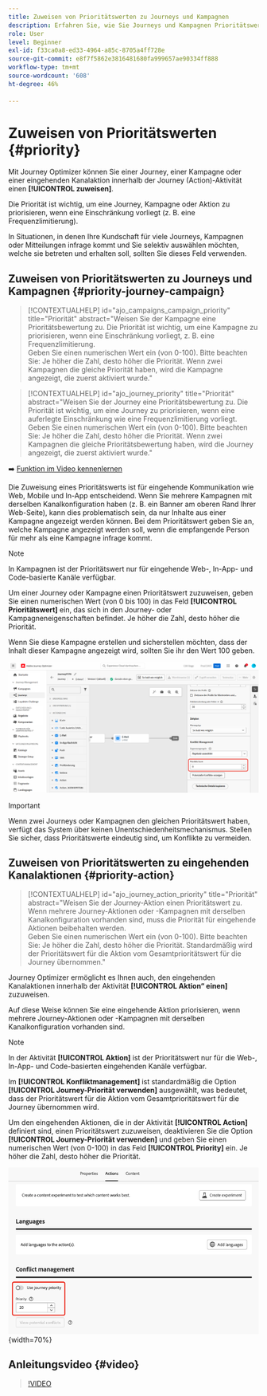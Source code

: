 ```yaml
---
title: Zuweisen von Prioritätswerten zu Journeys und Kampagnen
description: Erfahren Sie, wie Sie Journeys und Kampagnen Prioritätswerte zuweisen.
role: User
level: Beginner
exl-id: f33ca0a8-ed33-4964-a85c-8705a4ff728e
source-git-commit: e8f7f5862e3816481680fa999657ae90334ff888
workflow-type: tm+mt
source-wordcount: '608'
ht-degree: 46%

---
```


# Zuweisen von Prioritätswerten {#priority}

Mit Journey Optimizer können Sie einer Journey, einer Kampagne oder einer eingehenden Kanalaktion innerhalb der Journey (Action)-Aktivität einen **[!UICONTROL zuweisen]**.

Die Priorität ist wichtig, um eine Journey, Kampagne oder Aktion zu priorisieren, wenn eine Einschränkung vorliegt (z. B. eine Frequenzlimitierung).

In Situationen, in denen Ihre Kundschaft für viele Journeys, Kampagnen oder Mitteilungen infrage kommt und Sie selektiv auswählen möchten, welche sie betreten und erhalten soll, sollten Sie dieses Feld verwenden.

## Zuweisen von Prioritätswerten zu Journeys und Kampagnen {#priority-journey-campaign}

>[!CONTEXTUALHELP]
>id="ajo_campaigns_campaign_priority"
>title="Priorität"
>abstract="Weisen Sie der Kampagne eine Prioritätsbewertung zu. Die Priorität ist wichtig, um eine Kampagne zu priorisieren, wenn eine Einschränkung vorliegt, z. B. eine Frequenzlimitierung.</br>Geben Sie einen numerischen Wert ein (von 0-100). Bitte beachten Sie: Je höher die Zahl, desto höher die Priorität. Wenn zwei Kampagnen die gleiche Priorität haben, wird die Kampagne angezeigt, die zuerst aktiviert wurde."

>[!CONTEXTUALHELP]
>id="ajo_journey_priority"
>title="Priorität"
>abstract="Weisen Sie der Journey eine Prioritätsbewertung zu. Die Priorität ist wichtig, um eine Journey zu priorisieren, wenn eine auferlegte Einschränkung wie eine Frequenzlimitierung vorliegt.</br>Geben Sie einen numerischen Wert ein (von 0-100). Bitte beachten Sie: Je höher die Zahl, desto höher die Priorität. Wenn zwei Kampagnen die gleiche Prioritätsbewertung haben, wird die Journey angezeigt, die zuerst aktiviert wurde."

➡️ [Funktion im Video kennenlernen](#video)

Die Zuweisung eines Prioritätswerts ist für eingehende Kommunikation wie Web, Mobile und In-App entscheidend. Wenn Sie mehrere Kampagnen mit derselben Kanalkonfiguration haben (z. B. ein Banner am oberen Rand Ihrer Web-Seite), kann dies problematisch sein, da nur Inhalte aus einer Kampagne angezeigt werden können. Bei dem Prioritätswert geben Sie an, welche Kampagne angezeigt werden soll, wenn die empfangende Person für mehr als eine Kampagne infrage kommt.

>[!NOTE]
>
>In Kampagnen ist der Prioritätswert nur für eingehende Web-, In-App- und Code-basierte Kanäle verfügbar.

Um einer Journey oder Kampagne einen Prioritätswert zuzuweisen, geben Sie einen numerischen Wert (von 0 bis 100) in das Feld **[!UICONTROL Prioritätswert]** ein, das sich in den Journey- oder Kampagneneigenschaften befindet. Je höher die Zahl, desto höher die Priorität.

Wenn Sie diese Kampagne erstellen und sicherstellen möchten, dass der Inhalt dieser Kampagne angezeigt wird, sollten Sie ihr den Wert 100 geben.

![](assets/priority-score.png)

>[!IMPORTANT]
>
>Wenn zwei Journeys oder Kampagnen den gleichen Prioritätswert haben, verfügt das System über keinen Unentschiedenheitsmechanismus. Stellen Sie sicher, dass Prioritätswerte eindeutig sind, um Konflikte zu vermeiden.

## Zuweisen von Prioritätswerten zu eingehenden Kanalaktionen {#priority-action}

>[!CONTEXTUALHELP]
>id="ajo_journey_action_priority"
>title="Priorität"
>abstract="Weisen Sie der Journey-Aktion einen Prioritätswert zu. Wenn mehrere Journey-Aktionen oder -Kampagnen mit derselben Kanalkonfiguration vorhanden sind, muss die Priorität für eingehende Aktionen beibehalten werden.</br>Geben Sie einen numerischen Wert ein (von 0-100). Bitte beachten Sie: Je höher die Zahl, desto höher die Priorität. Standardmäßig wird der Prioritätswert für die Aktion vom Gesamtprioritätswert für die Journey übernommen."

Journey Optimizer ermöglicht es Ihnen auch, den eingehenden Kanalaktionen innerhalb der Aktivität **[!UICONTROL Aktion“ einen]** zuzuweisen.

Auf diese Weise können Sie eine eingehende Aktion priorisieren, wenn mehrere Journey-Aktionen oder -Kampagnen mit derselben Kanalkonfiguration vorhanden sind.

>[!NOTE]
>
>In der Aktivität **[!UICONTROL Aktion]** ist der Prioritätswert nur für die Web-, In-App- und Code-basierten eingehenden Kanäle verfügbar.

Im **[!UICONTROL Konfliktmanagement]** ist standardmäßig die Option **[!UICONTROL Journey-Priorität verwenden]** ausgewählt, was bedeutet, dass der Prioritätswert für die Aktion vom Gesamtprioritätswert für die Journey übernommen wird.

Um den eingehenden Aktionen, die in der Aktivität **[!UICONTROL Action]** definiert sind, einen Prioritätswert zuzuweisen, deaktivieren Sie die Option **[!UICONTROL Journey-Priorität verwenden]** und geben Sie einen numerischen Wert (von 0-100) in das Feld **[!UICONTROL Priority]** ein. Je höher die Zahl, desto höher die Priorität.

![](assets/action-journey-priority-score.png){width=70%}

## Anleitungsvideo {#video}

>[!VIDEO](https://video.tv.adobe.com/v/3435529?quality=12)
